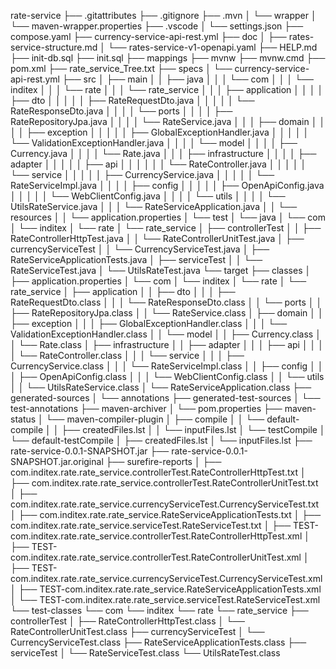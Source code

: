 rate-service
├── .gitattributes
├── .gitignore
├── .mvn
│   └── wrapper
│       └── maven-wrapper.properties
├── .vscode
│   └── settings.json
├── compose.yaml
├── currency-service-api-rest.yml
├── doc
│   ├── rates-service-structure.md
│   └── rates-service-v1-openapi.yaml
├── HELP.md
├── init-db.sql
├── init.sql
├── mappings
├── mvnw
├── mvnw.cmd
├── pom.xml
├── rate_service_Tree.txt
├── specs
│   └── currency-service-api-rest.yml
├── src
│   ├── main
│   │   ├── java
│   │   │   └── com
│   │   │       └── inditex
│   │   │           └── rate
│   │   │               └── rate_service
│   │   │                   ├── application
│   │   │                   │   ├── dto
│   │   │                   │   │   ├── RateRequestDto.java
│   │   │                   │   │   └── RateResponseDto.java
│   │   │                   │   └── ports
│   │   │                   │       ├── RateRepositoryJpa.java
│   │   │                   │       └── RateService.java
│   │   │                   ├── domain
│   │   │                   │   ├── exception
│   │   │                   │   │   ├── GlobalExceptionHandler.java
│   │   │                   │   │   └── ValidationExceptionHandler.java
│   │   │                   │   └── model
│   │   │                   │       ├── Currency.java
│   │   │                   │       └── Rate.java
│   │   │                   ├── infrastructure
│   │   │                   │   ├── adapter
│   │   │                   │   │   ├── api
│   │   │                   │   │   │   └── RateController.java
│   │   │                   │   │   └── service
│   │   │                   │   │       ├── CurrencyService.java
│   │   │                   │   │       └── RateServiceImpl.java
│   │   │                   │   ├── config
│   │   │                   │   │   ├── OpenApiConfig.java
│   │   │                   │   │   └── WebClientConfig.java
│   │   │                   │   └── utils
│   │   │                   │       └── UtilsRateService.java
│   │   │                   └── RateServiceApplication.java
│   │   └── resources
│   │       └── application.properties
│   └── test
│       └── java
│           └── com
│               └── inditex
│                   └── rate
│                       └── rate_service
│                           ├── controllerTest
│                           │   ├── RateControllerHttpTest.java
│                           │   └── RateControllerUnitTest.java
│                           ├── currencyServiceTest
│                           │   └── CurrencyServiceTest.java
│                           ├── RateServiceApplicationTests.java
│                           ├── serviceTest
│                           │   └── RateServiceTest.java
│                           └── UtilsRateTest.java
└── target
    ├── classes
    │   ├── application.properties
    │   └── com
    │       └── inditex
    │           └── rate
    │               └── rate_service
    │                   ├── application
    │                   │   ├── dto
    │                   │   │   ├── RateRequestDto.class
    │                   │   │   └── RateResponseDto.class
    │                   │   └── ports
    │                   │       ├── RateRepositoryJpa.class
    │                   │       └── RateService.class
    │                   ├── domain
    │                   │   ├── exception
    │                   │   │   ├── GlobalExceptionHandler.class
    │                   │   │   └── ValidationExceptionHandler.class
    │                   │   └── model
    │                   │       ├── Currency.class
    │                   │       └── Rate.class
    │                   ├── infrastructure
    │                   │   ├── adapter
    │                   │   │   ├── api
    │                   │   │   │   └── RateController.class
    │                   │   │   └── service
    │                   │   │       ├── CurrencyService.class
    │                   │   │       └── RateServiceImpl.class
    │                   │   ├── config
    │                   │   │   ├── OpenApiConfig.class
    │                   │   │   └── WebClientConfig.class
    │                   │   └── utils
    │                   │       └── UtilsRateService.class
    │                   └── RateServiceApplication.class
    ├── generated-sources
    │   └── annotations
    ├── generated-test-sources
    │   └── test-annotations
    ├── maven-archiver
    │   └── pom.properties
    ├── maven-status
    │   └── maven-compiler-plugin
    │       ├── compile
    │       │   └── default-compile
    │       │       ├── createdFiles.lst
    │       │       └── inputFiles.lst
    │       └── testCompile
    │           └── default-testCompile
    │               ├── createdFiles.lst
    │               └── inputFiles.lst
    ├── rate-service-0.0.1-SNAPSHOT.jar
    ├── rate-service-0.0.1-SNAPSHOT.jar.original
    ├── surefire-reports
    │   ├── com.inditex.rate.rate_service.controllerTest.RateControllerHttpTest.txt
    │   ├── com.inditex.rate.rate_service.controllerTest.RateControllerUnitTest.txt
    │   ├── com.inditex.rate.rate_service.currencyServiceTest.CurrencyServiceTest.txt
    │   ├── com.inditex.rate.rate_service.RateServiceApplicationTests.txt
    │   ├── com.inditex.rate.rate_service.serviceTest.RateServiceTest.txt
    │   ├── TEST-com.inditex.rate.rate_service.controllerTest.RateControllerHttpTest.xml
    │   ├── TEST-com.inditex.rate.rate_service.controllerTest.RateControllerUnitTest.xml
    │   ├── TEST-com.inditex.rate.rate_service.currencyServiceTest.CurrencyServiceTest.xml
    │   ├── TEST-com.inditex.rate.rate_service.RateServiceApplicationTests.xml
    │   └── TEST-com.inditex.rate.rate_service.serviceTest.RateServiceTest.xml
    └── test-classes
        └── com
            └── inditex
                └── rate
                    └── rate_service
                        ├── controllerTest
                        │   ├── RateControllerHttpTest.class
                        │   └── RateControllerUnitTest.class
                        ├── currencyServiceTest
                        │   └── CurrencyServiceTest.class
                        ├── RateServiceApplicationTests.class
                        ├── serviceTest
                        │   └── RateServiceTest.class
                        └── UtilsRateTest.class
